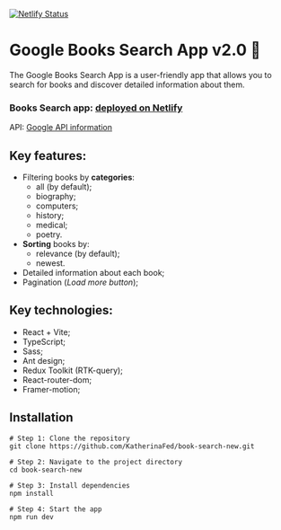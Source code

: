 [![Netlify Status](https://api.netlify.com/api/v1/badges/f7a3449e-d2d7-4443-be70-6031ff6f0c00/deploy-status)](https://app.netlify.com/sites/book-adventure/deploys)

# Google Books Search App v2.0 :open_book:
The Google Books Search App is a user-friendly app that allows you to search for books and discover detailed information about them.

### Books Search app: [deployed on Netlify](https://book-adventure.netlify.app/) 

API: [Google API information](https://developers.google.com/books/docs/v1/using)

## Key features:
- Filtering books by **categories**:
   - all (by default);
   - biography;
   - computers;
   - history;
   - medical;
   - poetry.
- **Sorting** books by:
   - relevance (by default);
   - newest.
- Detailed information about each book;
- Pagination (*Load more button*);

## Key technologies:
- React + Vite;
- TypeScript;
- Sass;
- Ant design;
- Redux Toolkit (RTK-query);
- React-router-dom;
- Framer-motion;


## Installation
```
# Step 1: Clone the repository
git clone https://github.com/KatherinaFed/book-search-new.git

# Step 2: Navigate to the project directory  
cd book-search-new

# Step 3: Install dependencies 
npm install

# Step 4: Start the app
npm run dev
```